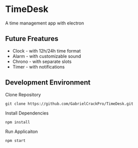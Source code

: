 # TimeDesk

A time management app with electron

## Future Freatures

- Clock - with 12h/24h time format
- Alarm - with customizable sound
- Chrono - with separate slots
- Timer - with notifications

## Development Environment

Clone Repository

```
git clone https://github.com/GabrielCrackPro/TimeDesk.git
```

Install Dependencies

```
npm install
```

Run Applicaiton

```
npm start
```
